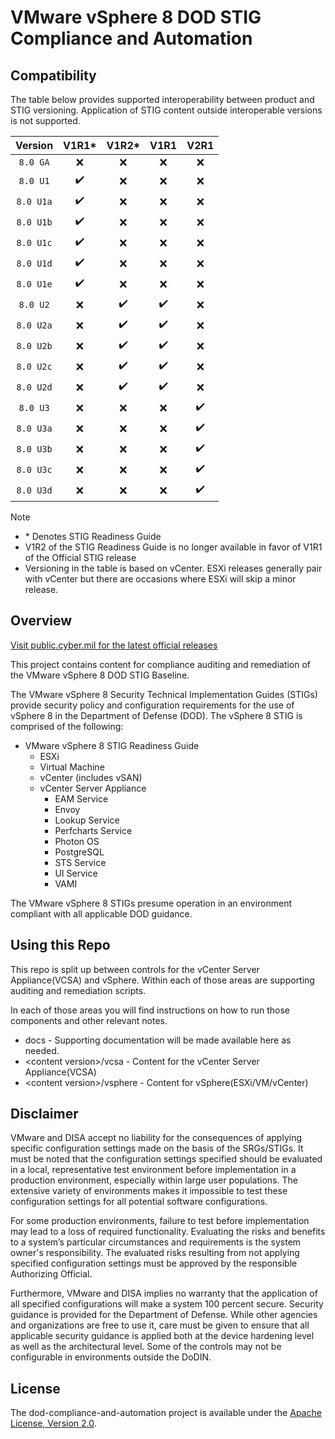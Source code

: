 # VMware vSphere 8 DOD STIG Compliance and Automation

## Compatibility
The table below provides supported interoperability between product and STIG versioning. Application of STIG content outside interoperable versions is not supported.

|      Version      |        V1R1*       |         V1R2*      |         V1R1       |         V2R1       |
|:-----------------:|:------------------:|:------------------:|:------------------:|:------------------:|
|     `8.0 GA`      |        :x:         |         :x:        |         :x:        |         :x:        |
|     `8.0 U1`      | :heavy_check_mark: |         :x:        |         :x:        |         :x:        |
|     `8.0 U1a`     | :heavy_check_mark: |         :x:        |         :x:        |         :x:        |
|     `8.0 U1b`     | :heavy_check_mark: |         :x:        |         :x:        |         :x:        |
|     `8.0 U1c`     | :heavy_check_mark: |         :x:        |         :x:        |         :x:        |
|     `8.0 U1d`     | :heavy_check_mark: |         :x:        |         :x:        |         :x:        |
|     `8.0 U1e`     | :heavy_check_mark: |         :x:        |         :x:        |         :x:        |
|     `8.0 U2`      |        :x:         | :heavy_check_mark: | :heavy_check_mark: |         :x:        |
|     `8.0 U2a`     |        :x:         | :heavy_check_mark: | :heavy_check_mark: |         :x:        |
|     `8.0 U2b`     |        :x:         | :heavy_check_mark: | :heavy_check_mark: |         :x:        |
|     `8.0 U2c`     |        :x:         | :heavy_check_mark: | :heavy_check_mark: |         :x:        |
|     `8.0 U2d`     |        :x:         | :heavy_check_mark: | :heavy_check_mark: |         :x:        |
|     `8.0 U3`      |        :x:         |        :x:         |        :x:         | :heavy_check_mark: |
|     `8.0 U3a`     |        :x:         |        :x:         |        :x:         | :heavy_check_mark: |
|     `8.0 U3b`     |        :x:         |        :x:         |        :x:         | :heavy_check_mark: |
|     `8.0 U3c`     |        :x:         |        :x:         |        :x:         | :heavy_check_mark: |
|     `8.0 U3d`     |        :x:         |        :x:         |        :x:         | :heavy_check_mark: |

> [!NOTE]
> - \* Denotes STIG Readiness Guide  
> - V1R2 of the STIG Readiness Guide is no longer available in favor of V1R1 of the Official STIG release  
> - Versioning in the table is based on vCenter. ESXi releases generally pair with vCenter but there are occasions where ESXi will skip a minor release. 

## Overview
[Visit public.cyber.mil for the latest official releases](https://public.cyber.mil/stigs/)

This project contains content for compliance auditing and remediation of the VMware vSphere 8 DOD STIG Baseline.

The VMware vSphere 8 Security Technical Implementation Guides (STIGs) provide security policy and configuration requirements for the use of vSphere 8 in the Department of Defense (DOD). The vSphere 8 STIG is comprised of the following:

- VMware vSphere 8 STIG Readiness Guide
  - ESXi
  - Virtual Machine
  - vCenter (includes vSAN)
  - vCenter Server Appliance
    - EAM Service
    - Envoy
    - Lookup Service
    - Perfcharts Service
    - Photon OS
    - PostgreSQL
    - STS Service
    - UI Service
    - VAMI

The VMware vSphere 8 STIGs presume operation in an environment compliant with all applicable DOD guidance.

## Using this Repo
This repo is split up between controls for the vCenter Server Appliance(VCSA) and vSphere.  Within each of those areas are supporting auditing and remediation scripts.  

In each of those areas you will find instructions on how to run those components and other relevant notes.  

- docs - Supporting documentation will be made available here as needed.
- \<content version\>/vcsa - Content for the vCenter Server Appliance(VCSA)
- \<content version\>/vsphere - Content for vSphere(ESXi/VM/vCenter)

## Disclaimer
VMware and DISA accept no liability for the consequences of applying specific configuration settings made on the basis of the SRGs/STIGs. It must be noted that the configuration settings specified should be evaluated in a local, representative test environment before implementation in a production environment, especially within large user populations. The extensive variety of environments makes it impossible to test these configuration settings for all potential software configurations.

For some production environments, failure to test before implementation may lead to a loss of required functionality. Evaluating the risks and benefits to a system’s particular circumstances and requirements is the system owner's responsibility. The evaluated risks resulting from not applying specified configuration settings must be approved by the responsible Authorizing Official.

Furthermore, VMware and DISA implies no warranty that the application of all specified configurations will make a system 100 percent secure. Security guidance is provided for the Department of Defense. While other agencies and organizations are free to use it, care must be given to ensure that all applicable security guidance is applied both at the device hardening level as well as the architectural level. Some of the controls may not be configurable in environments outside the DoDIN.

## License
The dod-compliance-and-automation project is available under the [Apache License, Version 2.0](LICENSE).
